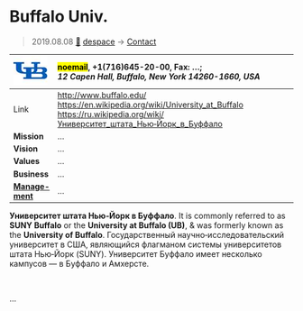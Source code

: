 # Buffalo Univ.
> 2019.08.08 [🚀](../index/index.md) [despace](index.md) → [Contact](contact.md)

|[![](f/contact/b/buffalo_univ_logo1_thumb.jpg)](f/contact/b/buffalo_univ_logo1.png)|<mark>noemail</mark>, +1(716)645-20-00, Fax: …;<br> *12 Capen Hall, Buffalo, New York 14260-1660, USA*|
|:--|:--|
|Link|<http://www.buffalo.edu/><br> <https://en.wikipedia.org/wiki/University_at_Buffalo><br> <https://ru.wikipedia.org/wiki/Университет_штата_Нью‑Йорк_в_Буффало>|
|**Mission**|…|
|**Vision**|…|
|**Values**|…|
|**Business**|…|
|**[Manage-<br>ment](mgmt.md)**|…|

**Университет штата Нью‑Йорк в Буффало**. It is commonly referred to as **SUNY Buffalo** or the **University at Buffalo (UB)**, & was formerly known as the **University of Buffalo**. Государственный научно‑исследовательский университет в США, являющийся флагманом системы университетов штата Нью‑Йорк (SUNY). Университет Буффало имеет несколько кампусов — в Буффало и Амхерсте.


<p style="page-break-after:always"> </p>

…

